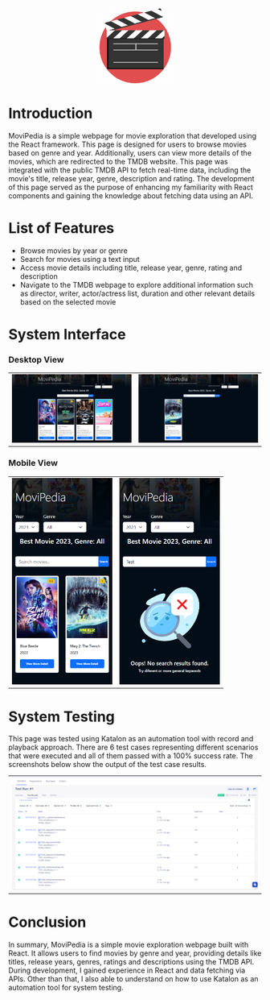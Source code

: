 <p align="center"><a href="#" target="_blank"><img src="public/favicon.png" height="150px" width="150px"></a></p>

# Introduction

MoviPedia is a simple webpage for movie exploration that developed using the React framework. This page is designed for users to browse movies based on genre and year. Additionally, users can view more details of the movies, which are redirected to the TMDB website. This page was integrated with the public TMDB API to fetch real-time data, including the movie's title, release year, genre, description and rating. The development of this page served as the purpose of enhancing my familiarity with React components and gaining the knowledge about fetching data using an API.

# List of Features

- Browse movies by year or genre
- Search for movies using a text input
- Access movie details including title, release year, genre, rating and description
- Navigate to the TMDB webpage to explore additional information such as director, writer, actor/actress list, duration and other relevant details based on the selected movie

# System Interface

### Desktop View

<table>
  <tr>
    <td><img src="public/screenshot/Desktop1.png"></td>
    <td><img src="public/screenshot/Desktop2.png"></td>
  </tr>
 </table>

### Mobile View

<table>
  <tr>
    <td><img src="public/screenshot/Mobile1.png" width="200px"></td>
    <td><img src="public/screenshot/Mobile2.png" width="200px"></td>
  </tr>
 </table>

# System Testing

This page was tested using Katalon as an automation tool with record and playback approach. There are 6 test cases representing different scenarios that were executed and all of them passed with a 100% success rate. The screenshots below show the output of the test case results.

<table>
  <tr>
    <td><img src="public/screenshot/test-result.png"></td>
  </tr>
 </table>

# Conclusion

In summary, MoviPedia is a simple movie exploration webpage built with React. It allows users to find movies by genre and year, providing details like titles, release years, genres, ratings and descriptions using the TMDB API. During development, I gained experience in React and data fetching via APIs. Other than that, I also able to understand on how to use Katalon as an automation tool for system testing.
